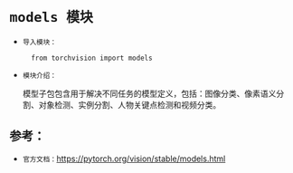 # `models 模块`

* `导入模块：`

        from torchvision import models

* `模块介绍：`

    模型子包包含用于解决不同任务的模型定义，包括：图像分类、像素语义分割、对象检测、实例分割、人物关键点检测和视频分类。






## 参考：

* `官方文档：`https://pytorch.org/vision/stable/models.html
